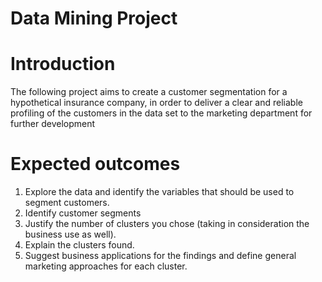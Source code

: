 # Data Mining Project

# Introduction
The following project aims to create a customer segmentation for a hypothetical insurance company, in order to deliver a clear and reliable profiling of the customers in the data set to the marketing department for further development

# Expected outcomes
1. Explore the data and identify the variables that should be used to segment customers.
2. Identify customer segments
3. Justify the number of clusters you chose (taking in consideration the business use as well).
4. Explain the clusters found.
5. Suggest business applications for the findings and define general marketing approaches for each
cluster.
